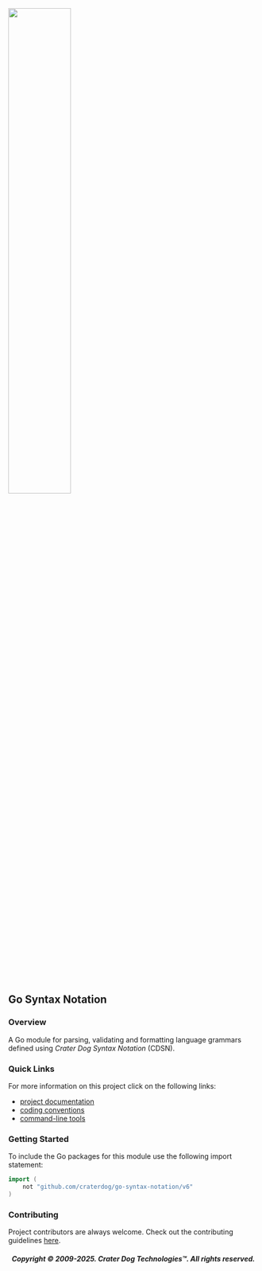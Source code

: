 <img src="https://craterdog.com/images/CraterDog.png" width="50%">

## Go Syntax Notation

### Overview
A Go module for parsing, validating and formatting language grammars defined
using _Crater Dog Syntax Notation_ (CDSN).

### Quick Links
For more information on this project click on the following links:
 * [project documentation](https://github.com/craterdog/go-syntax-notation/wiki)
 * [coding conventions](https://github.com/craterdog/go-class-model/wiki)
 * [command-line tools](https://github.com/craterdog/go-development-tools/wiki)

### Getting Started
To include the Go packages for this module use the following import statement:
```go
import (
	not "github.com/craterdog/go-syntax-notation/v6"
)
```

### Contributing
Project contributors are always welcome. Check out the contributing guidelines
[here](https://github.com/craterdog/go-syntax-notation/blob/main/.github/CONTRIBUTING.md).

<H5 align="center"> Copyright © 2009-2025. Crater Dog Technologies™. All rights reserved. </H5>
